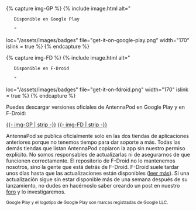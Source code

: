{% capture img-GP %} {% include image.html alt="

       Disponible en Google Play

       "

loc="/assets/images/badges" file="get-it-on-google-play.png" width="170" islink = true %} {% endcapture %}

{% capture img-FD %} {% include image.html alt="

       Disponible en F-Droid

       "

loc="/assets/images/badges" file="get-it-on-fdroid.png" width="170" islink = true %} {% endcapture %}

Puedes descargar versiones oficiales de AntennaPod en Google Play y en F-Droid:

<a href="https://play.google.com/store/apps/details?id=de.danoeh.antennapod" target="_blank">{{- img-GP | strip -}}</a> <a href="https://f-droid.org/packages/de.danoeh.antennapod" target="_blank">{{- img-FD | strip -}}</a>

AntennaPod se publica oficialmente solo en las dos tiendas de aplicaciones anteriores porque no tenemos tiempo para dar soporte a más. Todas las demás tiendas que listan AntennaPod copiaron la app sin nuestro permiso explícito. No somos responsables de actualizarlas ni de asegurarnos de que funcionen correctamente. El repositorio de F-Droid no lo mantenemos nosotros, sino la gente que está detrás de F-Droid. F-Droid suele tardar unos días hasta que las actualizaciones están disponibles ([leer más](/documentation/general/f-droid)). Si una actualización sigue sin estar disponible más de una semana después de su lanzamiento, no dudes en hacérnoslo saber creando un post en nuestro [foro](https://forum.antennapod.org/) y lo investigaremos.

<small>Google Play y el logotipo de Google Play son marcas registradas de Google LLC.</small>
